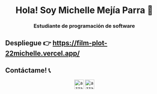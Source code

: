 <h1 align="center">Hola! Soy Michelle Mejía Parra 👋</h1>

<h3 align="center">Estudiante de programación de software</h3>

## Despliegue 👉 https://film-plot-22michelle.vercel.app/

## Contáctame! 📞

<p align="center"
      <br/>
      <a href="https://www.linkedin.com/in/michelle-mej%C3%ADa-parra-072148242/" target="blank"><img align="center"
         src="https://img.shields.io/badge/linkedin-%231DA1F2.svg?style=for-the-badge&logo=linkedin&logoColor=white"
         alt="azzar" height="30"/></a>
      <a href="mailto:michellemejiaparra4@gmail.com" target="blank"><img align="center"
         src="https://img.shields.io/badge/gmail-EA4335.svg?style=for-the-badge&logo=gmail&logoColor=white"
         alt="azzar" height="30"/></a>
</p>
